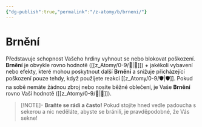 ```yaml
---
{"dg-publish":true,"permalink":"/z-atomy/b/brneni/"}
---
```


# Brnění
Představuje schopnost Vašeho hrdiny vyhnout se nebo blokovat poškození. **Brnění** je obvykle rovno hodnotě ([[z_Atomy/0-9/🎯\|🎯]]) + jakékoli vybavení nebo efekty, které mohou poskytnout další **Brnění** a snižuje přicházející poškození pouze tehdy, když použijete reakci [[z_Atomy/0-9/🛡️\|🛡️]]. Pokud na sobě nemáte žádnou zbroj nebo nosíte běžné oblečení, je Vaše **Brnění** rovno Vaší hodnotě ([[z_Atomy/0-9/🎯\|🎯]]).

> [!NOTE]- **Braňte se rádi a často!** 
> Pokud stojíte hned vedle padoucha s sekerou a nic neděláte, abyste se bránili, je pravděpodobné, že Vás sekne!